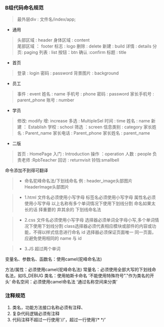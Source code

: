 ### B组代码命名规范


>  最外层div : 文件名/index/app;

*  通用

>  头部区域  : header              身体区域  : content      
>  尾部区域  ： footer             标志 : logo
>  删除 : delete                  新建 : build
>  详情 : details                 分页: paging
>  列表 : list                    按钮：btn
> 确认 :confirm                   标题 : title   

* 首页

>  登录 : login                   密码 : password
>  背景图片 : background          

* 员工

>事件 : event                    姓名 : name 
>  手机号 : phone                 密码 : password
>  家长手机号 : parent_phone       账号 : number

* 学员
>   修改: modify                增: increase
>   多选 : MultipleSel
>  时间 : time                    姓名 : name 
>  新建 ： Establish              学校 : school 
>  筛选 ：screen                  信息类别 : category
>  家长姓名 : Parent_name          家长电话 : Parent_phone
>  家长姓名 : parent_name           

 * 二版
 
> 首页 : HomePage                   入门 : Introduction
>  操作 ：operation                 人数 : people
> 负责老师 :RpbTeacher              回访 : returnvisit
> 铃铛:smallbell                   


命令添加不到得可翻译


>* 命名驼峰命名法/下划线命名 例 : 
header_image头部图片 
HeaderImage头部图片

>*  1.html 
文件名必须使用小写字母
标签名必须使用小写字母
属性名必须使用小写字母
以上名称有多个单词情况下使用下划线分割
命名如果太长的话 择重要的 弃其余的 下划线命名法

>* 2.css 
文件名必须使用小写字母
选择器必须单词全字母小写,多个单词情况下使用下划线分割
class选择器必须代表相应模块或部件的内容或功能，不得以样式信息进行命名
id 选择器必须保证页面唯一
同一页面，应避免使用相同的 name 与 id

>* 3.JS
超过两个单词

变量名、参数名、函数名：使用camel(驼峰命名法)

方法/属性：必须使用camel(驼峰命名法)
常量名：必须使用全部大写的下划线命名法，如IS_DEBUG
类名：使用帕斯卡命名  ‘不能使用特殊符号"."作为类名的开头’
命名空间：必须使用camel命名法    ‘通过名称空间来分类’

### 注释规范

1. 类名，功能方法接口名称必须有注释、
2. 复杂代码逻辑必须有注释
3. 代码注释不超过一行使用'//'，超过一行使用‘/* */’
